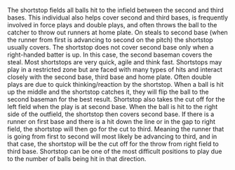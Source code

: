 The shortstop fields all balls hit to the
infield between the second and third bases. This individual also helps
cover second and third bases, is frequently involved in force
plays and double plays, and often throws the ball to the catcher
to throw out runners at home plate. On steals to second base (when the
runner from first is advancing to second on the pitch) the shortstop
usually covers. The shortstop does not cover second base only when a
right-handed batter is up. In this case, the second baseman covers the
steal. Most shortstops are very quick, agile and think fast. Shortstops
may play in a restricted zone but are faced with many types of hits and
interact closely with the second base, third base and home plate. Often
double plays are due to quick thinking/reaction by the shortstop. When a
ball is hit up the middle and the shortstop catches it, they will flip
the ball to the second baseman for the best result. Shortstop also takes
the cut off for the left field when the play is at second base. When the
ball is hit to the right side of the outfield, the shortstop then covers
second base. If there is a runner on first base and there is a hit down
the line or in the gap to right field, the shortstop will then go for
the cut to third. Meaning the runner that is going from first to second
will most likely be advancing to third, and in that case, the shortstop
will be the cut off for the throw from right field to third base.
Shortstop can be one of the most difficult positions to play due to the
number of balls being hit in that direction.